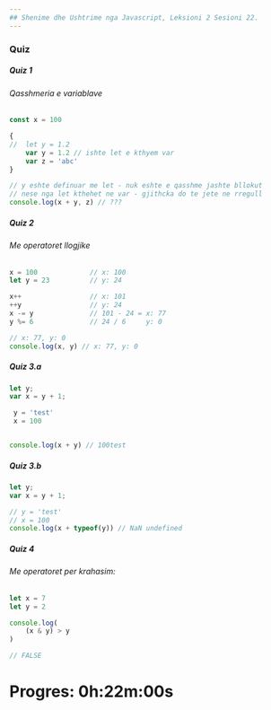 ```yaml
---
## Shenime dhe Ushtrime nga Javascript, Leksioni 2 Sesioni 22.
---
```

### Quiz
##### Quiz 1
###### Qasshmeria e variablave
```js
const x = 100

{
//  let y = 1.2
    var y = 1.2 // ishte let e kthyem var
    var z = 'abc'
}

// y eshte definuar me let - nuk eshte e qasshme jashte bllokut
// nese nga let kthehet ne var - gjithcka do te jete ne rregull
console.log(x + y, z) // ???
```

##### Quiz 2
###### Me operatoret llogjike
```js
x = 100             // x: 100
let y = 23          // y: 24

x++                 // x: 101
++y                 // y: 24
x -= y              // 101 - 24 = x: 77
y %= 6              // 24 / 6     y: 0 

// x: 77, y: 0
console.log(x, y) // x: 77, y: 0
```
##### Quiz 3.a
```js
let y;               
var x = y + 1;       

 y = 'test'
 x = 100


console.log(x + y) // 100test
```
##### Quiz 3.b
```js
let y;               
var x = y + 1;       

// y = 'test'
// x = 100
console.log(x + typeof(y)) // NaN undefined
```
##### Quiz 4
###### Me operatoret per krahasim:
```js
let x = 7
let y = 2

console.log(
    (x & y) > y
) 

// FALSE
```
# Progres: 0h:22m:00s